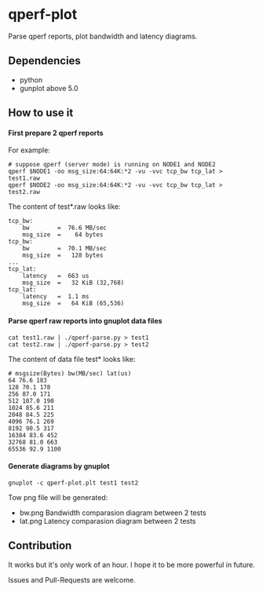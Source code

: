 # qperf-plot

Parse qperf reports, plot bandwidth and latency diagrams.

## Dependencies
- python
- gunplot above 5.0

## How to use it
#### First prepare 2 qperf reports

For example:
```
# suppose qperf (server mode) is running on NODE1 and NODE2
qperf $NODE1 -oo msg_size:64:64K:*2 -vu -vvc tcp_bw tcp_lat > test1.raw
qperf $NODE2 -oo msg_size:64:64K:*2 -vu -vvc tcp_bw tcp_lat > test2.raw
```
The content of test*.raw looks like:
```
tcp_bw:
    bw        =  76.6 MB/sec
    msg_size  =    64 bytes
tcp_bw:
    bw        =  70.1 MB/sec
    msg_size  =   128 bytes
...
tcp_lat:
    latency   =  663 us
    msg_size  =   32 KiB (32,768)
tcp_lat:
    latency   =  1.1 ms
    msg_size  =   64 KiB (65,536)
```

#### Parse qperf raw reports into gnuplot data files
```
cat test1.raw | ./qperf-parse.py > test1
cat test2.raw | ./qperf-parse.py > test2

```
The content of data file test* looks like:
```
# msgsize(Bytes) bw(MB/sec) lat(us)
64 76.6 183
128 70.1 178
256 87.0 171
512 107.0 190
1024 85.6 211
2048 84.5 225
4096 76.1 269
8192 90.5 317
16384 83.6 452
32768 81.0 663
65536 92.9 1100
```

#### Generate diagrams by gnuplot
```
gnuplot -c qperf-plot.plt test1 test2
```

Tow png file will be generated:

- bw.png   Bandwidth comparasion diagram between 2 tests
- lat.png  Latency comparasion diagram between 2 tests


## Contribution
It works but it's only work of an hour. I hope it to be more powerful in future.

Issues and Pull-Requests are welcome.
